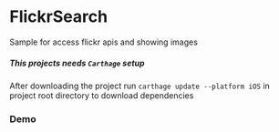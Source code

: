 # FlickrSearch
Sample for access flickr apis and showing images 

##### This projects needs `Carthage` setup 
After downloading the project run `carthage update --platform iOS` in project root directory to download dependencies


### Demo



